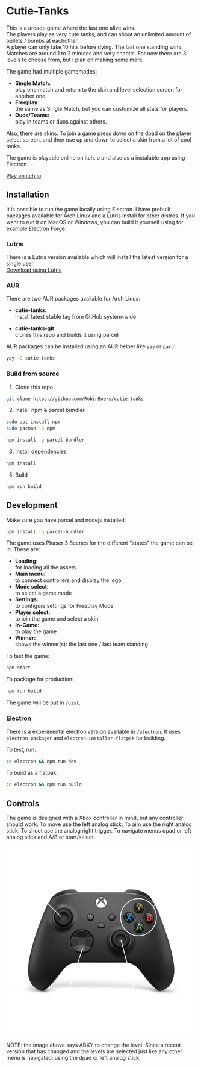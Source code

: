 # Cutie-Tanks

This is a arcade game where the last one alive wins.  
The players play as very cute tanks, and can shoot an unlimited amount of bullets / bombs at eachother.  
A player can only take 10 hits before dying. The last one standing wins. Matches are around 1 to 2 minutes and very chaotic. For now there are 3 levels to choose from, but I plan on making some more.

The game had multiple gamemodes:

- **Single Match:**  
play one match and return to the skin and level selection screen for another one.
- **Freeplay:**  
the same as Single Match, but you can customize all stats for players.
- **Duos/Teams:**  
play in teams or duos against others.

Also, there are skins. To join a game press down on the dpad on the player select screen, and then use up and down to select a skin from a lot of cool tanks.

The game is playable online on itch.io and also as a instalable app using Electron.

[Play on itch.io](https://robijntje.itch.io/cutie-tanks)

## Installation

It is possible to run the game locally using Electron. I have prebuilt packages available for Arch Linux and a Lutris install for other distros. If you want to run it on MacOS or Windows, you can build it yourself using for example Electron Forge.

### Lutris

There is a Lutris version available which will install the latest version for a single user.  
[Download using Lutris](https://lutris.net/games/cutietanks/)

### AUR

There are two AUR packages available for Arch Linux:

- **cutie-tanks:**  
install latest stable tag from GitHub system-wide

- **cutie-tanks-git:**  
clones this repo and builds it using parcel

AUR packages can be installed using an AUR helper like `yay` or `paru`:

```bash
yay -S cutie-tanks
```

### Build from source

1. Clone this repo

```bash
git clone https://github.com/RobinBoers/cutie-tanks
```

2. Install npm & parcel bundler

```bash
sudo apt install npm
sudo pacman -S npm
```

```bash
npm install -g parcel-bundler
```

3. Install dependencies

```bash
npm install
```

5. Build

```bash
npm run build
```

## Development

Make sure you have parcel and nodejs installed:

```bash
npm install -g parcel-bundler
```

The game uses Phaser 3 Scenes for the different "states" the game can be in. These are:

- **Loading:**  
for loading all the assets
- **Main menu:**  
to connect controllers and display the logo
- **Mode select**:  
to select a game mode
- **Settings**:  
to configure settings for Freeplay Mode
- **Player select:**  
to join the game and select a skin
- **In-Game:**  
to play the game
- **Winner:**  
shows the winner(s): the last one / last team standing

To test the game:

```bash
npm start
```

To package for production:

```bash
npm run build
```

The game will be put in `/dist`.

### Electron

There is a experimental electron version available in `/electron`. It uses `electron-packager` and `electron-installer-flatpak` for building.

To test, run:

```bash
cd electron && npm run dev
```

To build as a flatpak:

```bash
cd electron && npm run build
```

## Controls

The game is designed with a Xbox controller in mind, but any controller should work. To move use the left analog stick. To aim use the right analog stick. To shoot use the analog right trigger. To navigate menus dpad or left analog stick and A/B or start/select.

![controls](artwork/controls.png)

NOTE: the image above says ABXY to change the level. Since a recent version that has changed and the levels are selected just like any other menu is navigated: using the dpad or left analog stick.
